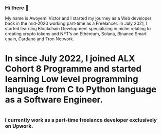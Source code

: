### Hi there 👋

My name is Awoyemi Victor and I started my journey as a Web developer back in the mid-2020 working part-time as a Freelancer. In July 2021, I started learning Blockchain Development specializing in niche relating to creating crypto tokens and NFT's on Ethereum, Solana, Binance Smart chain, Cardano and Tron Network.
#
# In since July 2022, I joined ALX Cohort 8 Programme and started learning Low level programming language from C to Python language as a Software Engineer.
#
### I currently work as a part-time freelance developer exclusively on Upwork.

<!--
**Awoyemivictor/Awoyemivictor** is a ✨ _special_ ✨ repository because its `README.md` (this file) appears on your GitHub profile.

Here are some ideas to get you started:

- 🔭 I’m currently working on ...
- 🌱 I’m currently learning ...
- 👯 I’m looking to collaborate on ...
- 🤔 I’m looking for help with ...
- 💬 Ask me about ...
- 📫 How to reach me: ...
- 😄 Pronouns: ...
- ⚡ Fun fact: ...
-->
